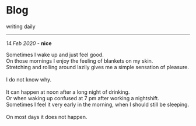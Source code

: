 <h1>Blog</h1>
writing daily

-----------------------------------------

*14.Feb 2020* - **nice**

Sometimes I wake up and just feel good.<br>
On those mornings I enjoy the feeling of blankets on my skin. <br>
Stretching and rolling around lazily gives me a simple sensation of pleasure.<br>
<br>
I do not know why. <br>
<br>
It can happen at noon after a long night of drinking. <br>
Or when waking up confused at 7 pm after working a nightshift. <br>
Sometimes I feel it very early in the morning, when I should still be sleeping.<br>
<br>
On most days it does not happen.


